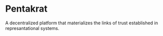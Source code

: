 # Pentakrat

A decentralized platform that materializes the links of trust established in
represantational systems.

